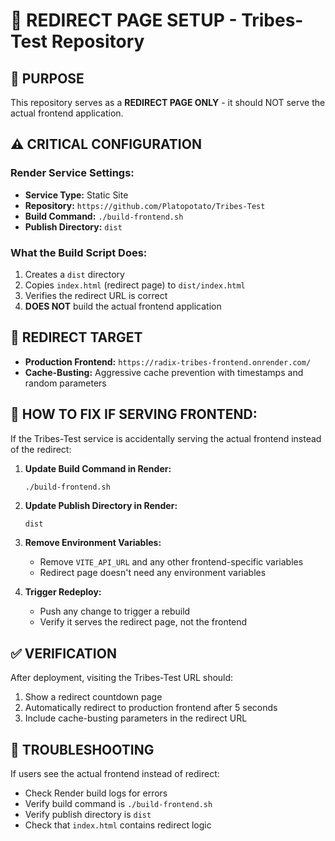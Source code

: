 # 🔄 REDIRECT PAGE SETUP - Tribes-Test Repository

## 🎯 PURPOSE
This repository serves as a **REDIRECT PAGE ONLY** - it should NOT serve the actual frontend application.

## ⚠️ CRITICAL CONFIGURATION

### Render Service Settings:
- **Service Type:** Static Site
- **Repository:** `https://github.com/Platopotato/Tribes-Test`
- **Build Command:** `./build-frontend.sh`
- **Publish Directory:** `dist`

### What the Build Script Does:
1. Creates a `dist` directory
2. Copies `index.html` (redirect page) to `dist/index.html`
3. Verifies the redirect URL is correct
4. **DOES NOT** build the actual frontend application

## 🚀 REDIRECT TARGET
- **Production Frontend:** `https://radix-tribes-frontend.onrender.com/`
- **Cache-Busting:** Aggressive cache prevention with timestamps and random parameters

## 🔧 HOW TO FIX IF SERVING FRONTEND:

If the Tribes-Test service is accidentally serving the actual frontend instead of the redirect:

1. **Update Build Command in Render:**
   ```bash
   ./build-frontend.sh
   ```

2. **Update Publish Directory in Render:**
   ```
   dist
   ```

3. **Remove Environment Variables:**
   - Remove `VITE_API_URL` and any other frontend-specific variables
   - Redirect page doesn't need any environment variables

4. **Trigger Redeploy:**
   - Push any change to trigger a rebuild
   - Verify it serves the redirect page, not the frontend

## ✅ VERIFICATION
After deployment, visiting the Tribes-Test URL should:
1. Show a redirect countdown page
2. Automatically redirect to production frontend after 5 seconds
3. Include cache-busting parameters in the redirect URL

## 🚨 TROUBLESHOOTING
If users see the actual frontend instead of redirect:
- Check Render build logs for errors
- Verify build command is `./build-frontend.sh`
- Verify publish directory is `dist`
- Check that `index.html` contains redirect logic
